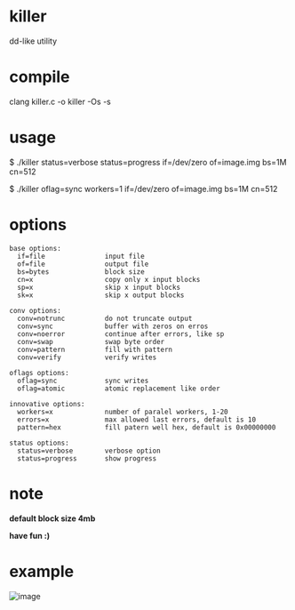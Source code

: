 # killer
dd-like utility

# compile
clang killer.c -o killer -Os -s

# usage
$ ./killer status=verbose status=progress if=/dev/zero of=image.img bs=1M cn=512

$ ./killer oflag=sync workers=1 if=/dev/zero of=image.img bs=1M cn=512

# options
```
base options:
  if=file               input file
  of=file               output file
  bs=bytes              block size
  cn=x                  copy only x input blocks
  sp=x                  skip x input blocks
  sk=x                  skip x output blocks

conv options:
  conv=notrunc          do not truncate output
  conv=sync             buffer with zeros on erros
  conv=noerror          continue after errors, like sp
  conv=swap             swap byte order
  conv=pattern          fill with pattern
  conv=verify           verify writes

oflags options:
  oflag=sync            sync writes
  oflag=atomic          atomic replacement like order

innovative options:
  workers=x             number of paralel workers, 1-20
  errors=x              max allowed last errors, default is 10
  pattern=hex           fill patern well hex, default is 0x00000000

status options:
  status=verbose        verbose option
  status=progress       show progress
```

# note
**default block size 4mb**

**have fun :)**

# example
![image](https://github.com/user-attachments/assets/d5f880e6-2ff2-4c59-86ca-50c16a36ae26)
